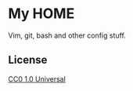 # My HOME

Vim, git, bash and other config stuff.

## License

[CC0 1.0 Universal](http://creativecommons.org/publicdomain/zero/1.0/)
